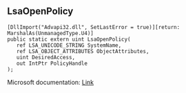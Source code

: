## LsaOpenPolicy

```
[DllImport("Advapi32.dll", SetLastError = true)][return: MarshalAs(UnmanagedType.U4)]
public static extern uint LsaOpenPolicy(
   ref LSA_UNICODE_STRING SystemName,
   ref LSA_OBJECT_ATTRIBUTES ObjectAttributes,
   uint DesiredAccess,
   out IntPtr PolicyHandle
);
```

Microsoft documentation: [Link](https://docs.microsoft.com/en-us/windows/win32/api/ntsecapi/nf-ntsecapi-lsaopenpolicy)
